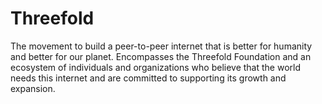 # Threefold 

The movement to build a peer-to-peer internet that is better for humanity and better for our planet. Encompasses the Threefold Foundation and an ecosystem of individuals and organizations who believe that the world needs this internet and are committed to supporting its growth and expansion. 
